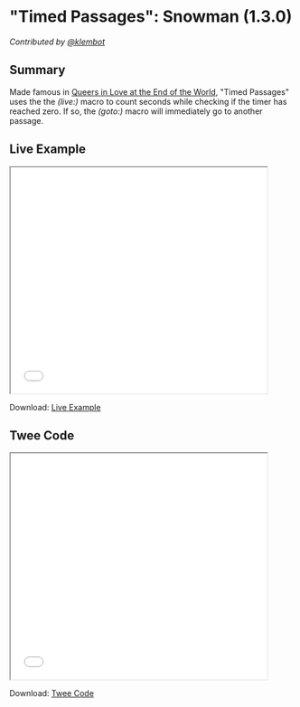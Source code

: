 # "Timed Passages": Snowman (1.3.0)

*Contributed by <a href="https://github.com/klembot">@klembot</a>*

## Summary

Made famous in <a href="http://auntiepixelante.com/endoftheworld/">Queers in Love at the End of the World</a>, "Timed Passages" uses the the *(live:)* macro to count seconds while checking if the timer has reached zero. If so, the *(goto:)* macro will immediately go to another passage.

## Live Example

<section>
<iframe src="snowman_timedpassages_example.html" height=400 width=90%></iframe>


Download: <a href="snowman_timedpassages_example.html" target="_blank">Live Example</a>
</section>

## Twee Code
<section>
<iframe src="snowman_timedpassages_twee.txt" height=400 width=90%></iframe>


Download: <a href="snowman_timedpassages_twee.txt" target="_blank">Twee Code</a>
</section>
